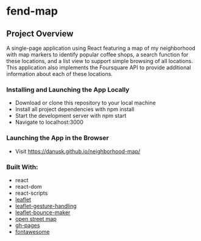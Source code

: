 # fend-map

## Project Overview

A single-page application using React featuring a map of my neighborhood with map markers to identify popular coffee shops, a search function for these locations, and a list view to support simple browsing of all locations. This application also implements the Foursquare API to provide additional information about each of these locations.

### Installing and Launching the App Locally

* Download or clone this repository to your local machine
* Install all project dependencies with npm install
* Start the development server with npm start
* Navigate to localhost:3000

### Launching the App in the Browser

* Visit https://danusk.github.io/neighborhood-map/

### Built With:

* react
* react-dom
* react-scripts
* [leaflet](https://leafletjs.com/)
* [leaflet-gesture-handling](https://github.com/elmarquis/Leaflet.GestureHandling)
* [leaflet-bounce-maker](https://github.com/maximeh/leaflet.bouncemarker)
* [open street map](https://www.openstreetmap.org)
* [gh-pages](https://github.com/tschaub/gh-pages)
* [fontawesome](https://fontawesome.com/)



